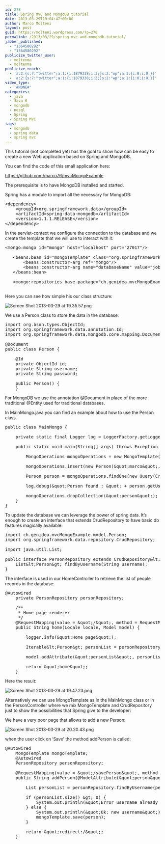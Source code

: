```yaml
---
id: 278
title: Spring MVC and MongoDB tutorial
date: 2013-03-29T19:04:47+00:00
author: Marco Molteni
layout: post
guid: https://molteni.wordpress.com/?p=278
permalink: /2013/03/29/spring-mvc-and-mongodb-tutorial/
jabber_published:
  - "1364580292"
  - "1364580292"
publicize_twitter_user:
  - moltenma
  - moltenma
publicize_reach:
  - 'a:2:{s:7:"twitter";a:1:{i:1879338;i:3;}s:2:"wp";a:1:{i:0;i:0;}}'
  - 'a:2:{s:7:"twitter";a:1:{i:1879338;i:3;}s:2:"wp";a:1:{i:0;i:0;}}'
video_type:
  - '#NONE#'
categories:
  - java
  - Java 6
  - mongodb
  - nosql
  - Spring
  - Spring MVC
tags:
  - mongodb
  - spring data
  - spring mvc
---
```

This tutorial (not completed yet) has the goal to show how can be easy to create a new Web application based on Spring and MongoDB.

You can find the code of this small application here:
  
<https://github.com/marco76/mvcMongoExample>

The prerequisite is to have MongoDB installed and started.
  
Spring has a module to import all the necessary for MongoDB:

<pre class="brush: xml; title: ; notranslate" title="">&lt;dependency&gt;
    &lt;groupId&gt;org.springframework.data&lt;/groupId&gt;
    &lt;artifactId&gt;spring-data-mongodb&lt;/artifactId&gt;
    &lt;version&gt;1.1.1.RELEASE&lt;/version&gt;
&lt;/dependency&gt;
</pre>

In the servlet-context we configure the connection to the database and we create the template that we will use to interact with it:

<pre class="brush: xml; title: ; notranslate" title="">&lt;mongo:mongo id="mongo" host="localhost" port="27017"/&gt;

   &lt;beans:bean id="mongoTemplate" class="org.springframework.data.mongodb.core.MongoTemplate"&gt;
       &lt;beans:constructor-arg ref="mongo"/&gt;
       &lt;beans:constructor-arg name="databaseName" value="jobfinder"/&gt;
   &lt;/beans:bean&gt;

   &lt;mongo:repositories base-package="ch.genidea.mvcMongoExample.repository"/&gt;

</pre>

Here you can see how simple his our class structure:

<img alt="Screen Shot 2013-03-29 at 19.35.57.png" src="http://molteni.files.wordpress.com/2013/03/screen-shot-2013-03-29-at-19-35-571.png?resize=269%2C189" border="0" data-recalc-dims="1" />

We use a Person class to store the data in the database:

<pre class="brush: java; title: ; notranslate" title="">import org.bson.types.ObjectId;
import org.springframework.data.annotation.Id;
import org.springframework.data.mongodb.core.mapping.Document;

@Document
public class Person {

    @Id
    private ObjectId id;
    private String username;
    private String password;

    public Person() {
    }
</pre>

For MongoDB we use the annotation @Document in place of the more traditional @Entity used for traditional databases.

In MainMongo.java you can find an example about how to use the Person class.

<pre class="brush: java; title: ; notranslate" title="">public class MainMongo {

    private static final Logger log = LoggerFactory.getLogger(MainMongo.class);

    public static void main(String[] args) throws Exception {

        MongoOperations mongoOperations = new MongoTemplate(new Mongo(), &amp;quot;database&amp;quot;);

        mongoOperations.insert(new Person(&amp;quot;marco&amp;quot;, &amp;quot;marco&amp;quot;));

        Person person = mongoOperations.findOne(new Query(Criteria.where(&amp;quot;username&amp;quot;).is(&amp;quot;marco&amp;quot;)), Person.class);

        log.debug(&amp;quot;Person found : &amp;quot; + person.getUsername());

        mongoOperations.dropCollection(&amp;quot;person&amp;quot;);
    }
}
</pre>

To update the database we can leverage the power of spring data. It&#8217;s enough to create an interface that extends CrudRepository to have basic db features magically available:

<pre class="brush: java; title: ; notranslate" title="">import ch.genidea.mvcMongoExample.model.Person;
import org.springframework.data.repository.CrudRepository;

import java.util.List;

public interface PersonRepository extends CrudRepository&amp;lt;Person, Long&amp;gt; {
    List&amp;lt;Person&amp;gt; findByUsername(String username);
}
</pre>

The interface is used in our HomeController to retrieve the list of people records in the database:

<pre class="brush: java; title: ; notranslate" title="">@Autowired
    private PersonRepository personRepository;

    /**
     * Home page renderer
     */
    @RequestMapping(value = &amp;quot;/&amp;quot;, method = RequestMethod.GET)
    public String home(Locale locale, Model model) {

        logger.info(&amp;quot;Home page&amp;quot;);

        Iterable&amp;lt;Person&amp;gt; personList = personRepository.findAll();

        model.addAttribute(&amp;quot;personList&amp;quot;, personList);

        return &amp;quot;home&amp;quot;;
    }
</pre>

Here the result:

<img alt="Screen Shot 2013-03-29 at 19.47.23.png" src="http://molteni.files.wordpress.com/2013/03/screen-shot-2013-03-29-at-19-47-23.png?resize=272%2C207" border="0" data-recalc-dims="1" />

Alternatively we can use MongoTemplate as in the MainMongo class or in the PersonController where we mix MongoTemplate and CrudRepository just to show the possibilities that Spring give to the developer:

We have a very poor page that allows to add a new Person:
  
<img alt="Screen Shot 2013-03-29 at 20.20.43.png" src="http://molteni.files.wordpress.com/2013/03/screen-shot-2013-03-29-at-20-20-431.png?resize=237%2C149" border="0" data-recalc-dims="1" />

when the user click on &#8216;Save&#8217; the method addPerson is called:

<pre class="brush: java; title: ; notranslate" title="">@Autowired
    MongoTemplate mongoTemplate;
    @Autowired
    PersonRepository personRepository;

    @RequestMapping(value = &amp;quot;/savePerson&amp;quot;, method = RequestMethod.POST)
    public String addPerson(@ModelAttribute(&amp;quot;person&amp;quot;) Person person, BindingResult result) {

        List personList = personRepository.findByUsername(person.getUsername());

        if (personList.size() &amp;gt; 0) {
            System.out.println(&amp;quot;Error username already exists&amp;quot;);
        } else {
            System.out.println(&amp;quot;Ok: new username&amp;quot;);
            mongoTemplate.save(person);
        }

        return &amp;quot;redirect:/&amp;quot;;
    }
</pre>